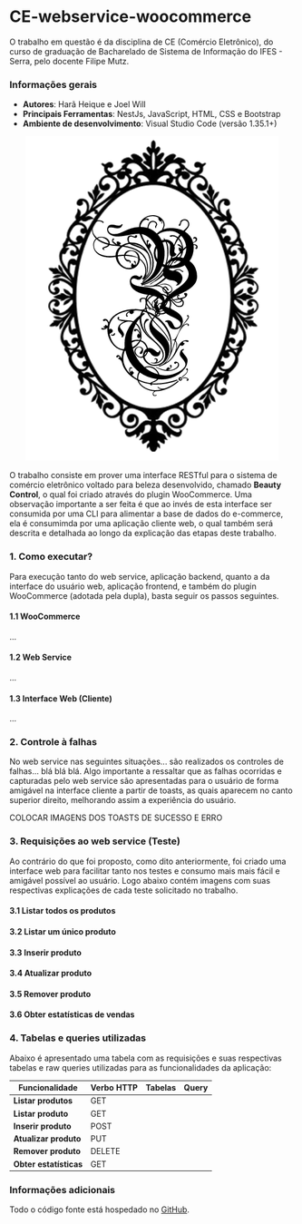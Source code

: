 # CE-webservice-woocommerce
O trabalho em questão é da disciplina de CE (Comércio Eletrônico), do curso de graduação de Bacharelado de Sistema de Informação do IFES - Serra, pelo docente Filipe Mutz.

### Informações gerais
- **Autores**: Harã Heique e Joel Will
- **Principais Ferramentas**: NestJs, JavaScript, HTML, CSS e Bootstrap
- **Ambiente de desenvolvimento**: Visual Studio Code (versão 1.35.1+)

<p align="center">
    <img src="./docs/images/logo.png" alt="logo da marca" title="Logo Beauty Control"/>
</p>

O trabalho consiste em prover uma interface RESTful para o sistema de comércio eletrônico voltado para beleza desenvolvido, chamado **Beauty Control**, o qual foi criado através do plugin WooCommerce.
Uma observação importante a ser feita é que ao invés de esta interface ser consumida por uma CLI para alimentar a base de dados do e-commerce, ela é consumimda por uma aplicação cliente web, o qual também será descrita e detalhada ao longo da explicação das etapas deste trabalho.

### 1. Como executar?
Para execução tanto do web service, aplicação backend, quanto a da interface do usuário web, aplicação frontend, e também do plugin WooCommerce (adotada pela dupla), basta seguir os passos seguintes.

#### 1.1 WooCommerce
...

#### 1.2 Web Service
...

#### 1.3 Interface Web (Cliente)
...


### 2. Controle à falhas
No web service nas seguintes situações... são realizados os controles de falhas... blá blá blá. Algo importante a ressaltar que as falhas ocorridas e capturadas pelo web service são apresentadas para o usuário de forma amigável na interface cliente a partir de toasts, as quais aparecem no canto superior direito, melhorando assim a experiência do usuário. 

COLOCAR IMAGENS DOS TOASTS DE SUCESSO E ERRO


### 3. Requisições ao web service (Teste)
Ao contrário do que foi proposto, como dito anteriormente, foi criado uma interface web para facilitar tanto nos testes e consumo mais mais fácil e amigável possível ao usuário. Logo abaixo contém imagens com suas respectivas explicações de cada teste solicitado no trabalho.

#### 3.1 Listar todos os produtos

#### 3.2 Listar um único produto

#### 3.3 Inserir produto

#### 3.4 Atualizar produto

#### 3.5 Remover produto

#### 3.6 Obter estatísticas de vendas


### 4. Tabelas e queries utilizadas
Abaixo é apresentado uma tabela com as requisições e suas respectivas tabelas e raw queries utilizadas para as funcionalidades da aplicação:

Funcionalidade|Verbo HTTP|Tabelas|Query
---|---|---|---
**Listar produtos**|GET||
**Listar produto**|GET||
**Inserir produto**|POST||
**Atualizar produto**|PUT||
**Remover produto**|DELETE||
**Obter estatísticas**|GET||


### Informações adicionais
Todo o código fonte está hospedado no [GitHub](https://github.com/HaraHeique/CE-webservice-woocommerce).



  



